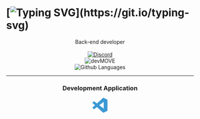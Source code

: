 
# [![Typing SVG](https://readme-typing-svg.herokuapp.com?color=080706&lines=Hi,+How+can+i+help+you+today+?)](https://git.io/typing-svg)
<p align="center">
Back-end developer
<br><br>
<a href="https://discord.com/users/982336501599830067" target="_blank">
<img width="45%" src="https://lanyard.cnrad.dev/api/257152789933719552?theme=dark&bg=151515&borderRadius=5px" alt="Discord"/>
</a>
<br>
                    <img src="https://github-readme-stats.vercel.app/api?username=winbww&show_icons=true&theme=dark&hide_border=true&layout=compact&include_all_commits=true&count_private=true,contribs" alt="devMOVE" />

<br>
        <img width="38%" src="https://github-readme-stats.vercel.app/api/top-langs?username=winbww&theme=dark&hide_border=true&layout=compact&langs_count=7" alt="Github Languages" />

</p>

<hr>

<h3 align="center">Development Application</h3>

<p align="center"> <a href="https://code.visualstudio.com" target="_blank" rel="noreferrer"> <img src="https://raw.githubusercontent.com/devicons/devicon/55609aa5bd817ff167afce0d965585c92040787a/icons/vscode/vscode-plain.svg" alt="vscode" width="40" 
</p>
 </a> </p>   

